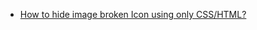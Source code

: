 - [How to hide image broken Icon using only CSS/HTML?](https://stackoverflow.com/questions/22051573/how-to-hide-image-broken-icon-using-only-css-html)
